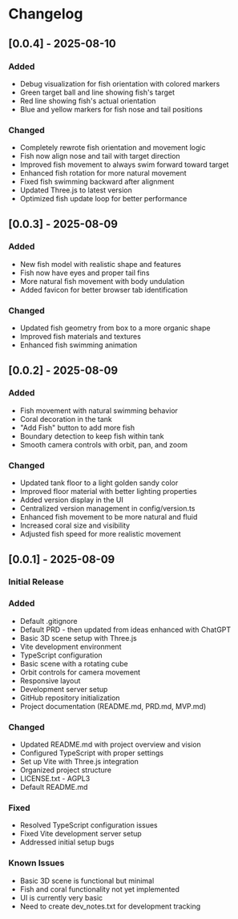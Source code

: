 # Changelog

## [0.0.4] - 2025-08-10
### Added
- Debug visualization for fish orientation with colored markers
- Green target ball and line showing fish's target
- Red line showing fish's actual orientation
- Blue and yellow markers for fish nose and tail positions

### Changed
- Completely rewrote fish orientation and movement logic
- Fish now align nose and tail with target direction
- Improved fish movement to always swim forward toward target
- Enhanced fish rotation for more natural movement
- Fixed fish swimming backward after alignment
- Updated Three.js to latest version
- Optimized fish update loop for better performance

## [0.0.3] - 2025-08-09
### Added
- New fish model with realistic shape and features
- Fish now have eyes and proper tail fins
- More natural fish movement with body undulation
- Added favicon for better browser tab identification

### Changed
- Updated fish geometry from box to a more organic shape
- Improved fish materials and textures
- Enhanced fish swimming animation

## [0.0.2] - 2025-08-09
### Added
- Fish movement with natural swimming behavior
- Coral decoration in the tank
- "Add Fish" button to add more fish
- Boundary detection to keep fish within tank
- Smooth camera controls with orbit, pan, and zoom

### Changed
- Updated tank floor to a light golden sandy color
- Improved floor material with better lighting properties
- Added version display in the UI
- Centralized version management in config/version.ts
- Enhanced fish movement to be more natural and fluid
- Increased coral size and visibility
- Adjusted fish speed for more realistic movement

## [0.0.1] - 2025-08-09
### Initial Release

### Added
- Default .gitignore
- Default PRD - then updated from ideas enhanced with  ChatGPT 
- Basic 3D scene setup with Three.js
- Vite development environment
- TypeScript configuration
- Basic scene with a rotating cube
- Orbit controls for camera movement
- Responsive layout
- Development server setup
- GitHub repository initialization
- Project documentation (README.md, PRD.md, MVP.md)

### Changed
- Updated README.md with project overview and vision
- Configured TypeScript with proper settings
- Set up Vite with Three.js integration
- Organized project structure
- LICENSE.txt - AGPL3
- Default README.md

### Fixed
- Resolved TypeScript configuration issues
- Fixed Vite development server setup
- Addressed initial setup bugs

### Known Issues
- Basic 3D scene is functional but minimal
- Fish and coral functionality not yet implemented
- UI is currently very basic
- Need to create dev_notes.txt for development tracking

